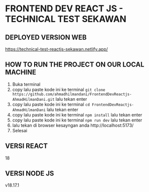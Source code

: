 # FRONTEND DEV REACT JS - TECHNICAL TEST SEKAWAN

## DEPLOYED VERSION WEB
https://technical-test-reactjs-sekawan.netlify.app/

## HOW TO RUN THE PROJECT ON OUR LOCAL MACHINE
1. Buka terminal
2. copy lalu paste kode ini ke terminal `git clone https://github.com/ahmadhilmandani/FrontendDevReactjs-AhmadHilmanDani.git` lalu tekan enter 
3. copy lalu paste kode ini ke terminal `cd FrontendDevReactjs-AhmadHilmanDani` lalu tekan enter
4. copy lalu paste kode ini ke terminal `npm install` lalu tekan enter
5. copy lalu paste kode ini ke terminal `npm run dev` lalu tekan enter
6. lalu tekan di browser kesayngan anda http://localhost:5173/
7. Selesai

## VERSI REACT
18

## VERSI NODE JS
v18.17.1
